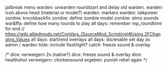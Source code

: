jailbreak menu
warden: unwarden roundstart and delay old warden.
warden: icon above head (material or model?)
warden: markers
warden: talkpower
zombie: knockbackfix
zombie: define zombie model
zombie: atmo sounds
war&ffa: define how many rounds to play
all days: remember mp_roundtime for end // https://wiki.alliedmods.net/ConVars_(SourceMod_Scripting)#Using.2FChanging_Values
all days: start/end overlays
all days: dis/enable set day as admin / warden
hide: include flashlight?
catch: freeze sound & overlay

/*
dice: verweigern 2x (native?)
dice: freeze sound & overlay
dice: healthshot
verweigern: chickensound
ergeben: punish rebel again
*/